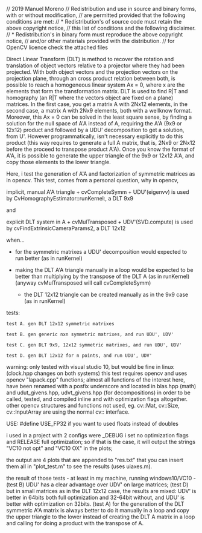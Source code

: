 // 2019 Manuel Moreno
// Redistribution and use in source and binary forms, with or without modification,
// are permitted provided that the following conditions are met:
//   * Redistribution's of source code must retain the above copyright notice,
//     this list of conditions and the following disclaimer.
//   * Redistribution's in binary form must reproduce the above copyright notice, 
//     and/or other materials provided with the distribution.
// for OpenCV licence check the attached files
 
Direct Linear Transform (DLT) is method to recover the rotation and translation of object 
vectors relative to a projector where they had been projected. With both object vectors 
and the projection vectors on the projection plane, through an cross product relation 
between both, is possible to reach a homogeneous linear system Ax = 0, where x are the 
elements that form the transformation matrix. DLT is used to find R|T and homography 
(an R|T where the vectors object are fixed on a plane) matrices. In the first case, you 
get a matrix A with 2Nx12 elements, in the second case, a matrix A with 2Nx9 elements, both 
with a wellknow format. Moreover, this Ax = 0 can be solved in the least square sense, by 
finding a solution for the null space of A'A instead of A, requiring the A'A (9x9 or 12x12) 
product and followed by a UDU' decomposition to get a solution, from U'. 
However programmatically, isn't necessary explicitly to do this product (this way requires to
generate a full A matrix, that is, 2Nx9 or 2Nx12 before the proceed to transpose product A'A). 
Once you know the format of A'A, it is possible to generate the upper triangle of the
9x9 or 12x12 A'A, and copy those elements to the lower triangle.

Here, i test the generation of A'A and factorization of symmetric matrices as in opencv.
This test, comes from a personal question, why in opencv,

implicit, manual A'A triangle + cvCompleteSymm + UDU'(eigenvv) is used 
	by CvHomographyEstimator::runKernel:, a DLT 9x9
 
and

explicit DLT system in A + cvMulTransposed + UDV'(SVD.compute) is used 
	by cvFindExtrinsicCameraParams2, a DLT 12x12
 
when...

 - for the symmetric matrixes a UDU' decomposition would expected to 
   run better (as in runKernel)
   
 - making the DLT A'A triangle manually in a loop would be expected to be better
   than multiplying by the transpose of the DLT A (as in runKernel)  
   (anyway cvMulTransposed will call cvCompleteSymm)
   
    - the DLT 12x12 triangle can be created manually as in the 9x9 case (as in runKernel)
    
tests:

    test A. gen DLT 12x12 symmetric matrixes
	
    test B. gen generic nxn symmetric matrixes, and run UDU', UDV' 
	
    test C. gen DLT 9x9, 12x12 symmetric matrixes, and run UDU', UDV'
	
    test D. gen DLT 12x12 for n points, and run UDU', UDV'
    
warning: only tested with visual studio 10, but would be fine in linux 
(clock.hpp changes on both systems) this test requires opencv and uses opencv 
"lapack.cpp" functions; almost all functions of the interest here, have been 
renamed with a posfix underscore and located in blas.hpp (math) and udut_givens.hpp, 
udvt_givens.hpp (for decompositions) in order to be called, tested, and compiled 
inline and with optimization flags altogether. other opencv structures and functions 
not used, eg. cv::Mat, cv::Size, cv::InputArray are using the normal cv:: interface.

USE: #define USE_FP32 if you want to used floats instead of doubles

i used in a project with 2 configs were _DEBUG i set no optimization flags and 
RELEASE full optimization; so if that is the case, it will output the strings 
"VC10 not opt" and "VC10 OX" in the plots;

the output are 4 plots that are appended to "res.txt" that you can insert 
them all in "plot_test.m" to see the results (uses uiaxes.m).

the result of those tests - at least in my machine, running windows10/VC10 - 
(test B) UDU' has a clear advantage over UDV' on large matrices; 
(test D) but in small matrices as in the DLT 12x12 case, the results are mixed: 
UDV' is better in 64bits both full optimization and 32-64bit without, and UDU'
is better with optimization on 32bits. 
(test A) for the generation of the DLT symmetric A'A matrix is always better 
to do it manually in a loop and copy the upper triangle to the lower instead of 
creating the DLT A matrix in a loop and calling for doing a product with the transpose of A.

 
